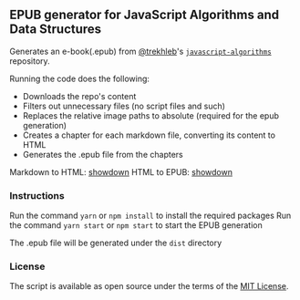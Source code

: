 ## EPUB generator for JavaScript Algorithms and Data Structures

Generates an e-book(.epub) from [@trekhleb](https://github.com/trekhleb)'s [`javascript-algorithms`](https://github.com/trekhleb/javascript-algorithms) repository.

Running the  code does the following:
- Downloads the repo's content
- Filters out unnecessary files (no script files and such)
- Replaces the relative image paths to absolute (required for the epub generation)
- Creates a chapter for each markdown file, converting its content to HTML
- Generates the .epub file from the chapters

Markdown to HTML:
[showdown](https://github.com/showdownjs/showdown)
HTML to EPUB:
[showdown](https://github.com/cyrilis/epub-gen)

### Instructions
Run the command `yarn` or `npm install` to install the required packages
Run the command `yarn start` or `npm start` to start the EPUB generation

The .epub file will be generated under the `dist` directory

### License
The script is available as open source under the terms of the [MIT License](https://opensource.org/license/mit/).

